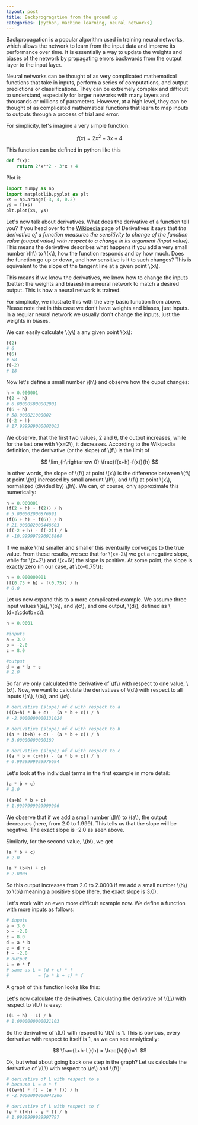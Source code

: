```yaml
---
layout: post
title: Backprogragation from the ground up
categories: [python, machine learning, neural networks]
---
```


Backpropagation is a popular algorithm used in training neural networks, which allows the network to learn from the input data and improve its performance over time. It is essentially a way to update the weights and biases of the network by propagating errors backwards from the output layer to the input layer.

Neural networks can be thought of as very complicated mathematical functions that take in inputs, perform a series of computations, and output predictions or classifications. They can be extremely complex and difficult to understand, especially for larger networks with many layers and thousands or millions of parameters. However, at a high level, they can be thought of as complicated mathematical functions that learn to map inputs to outputs through a process of trial and error.

For simplicity, let's imagine a very simple function:

$$f(x)=2x^2-3x+4$$

This function can be defined in python like this

```python
def f(x):
    return 2*x**2 - 3*x + 4
```

Plot it:

```python
import numpy as np
import matplotlib.pyplot as plt
xs = np.arange(-3, 4, 0.2)
ys = f(xs)
plt.plot(xs, ys)
```

Let's now talk about derivatives. What does the derivative of a function tell you? If you head over to the [Wikipedia](https://en.wikipedia.org/wiki/Derivative) page of Derivatives it says that *the derivative of a function measures the sensitivity to change of the function value (output value) with respect to a change in its argument (input value).* This means the derivative describes what happens if you add a very small number \\(h\\) to \\(x\\), how the function responds and by how much. Does the function go up or down, and how sensitive is it to such changes? This is equivalent to the slope of the tangent line at a given point \\(x\\).

This means if we know the derivatives, we know how to change the inputs (better: the weights and biases) in a neural network to match a desired output. This is how a neural network is trained.

For simplicity, we illustrate this with the very basic function from above. Please note that in this case we don't have weights and biases, just inputs. In a regular neural network we usually don't change the inputs, just the weights in biases.

We can easily calculate \\(y\\) a any given point \\(x\\):

```python
f(2)
# 6
f(6)
# 58
f(-2)
# 18
```

Now let's define a small number \\(h\\) and observe how the ouput changes:

```python
h = 0.000001
f(2 + h)
# 6.000005000002001
f(6 + h)
# 58.000021000002
f(-2 + h)
# 17.999989000002003
```

We observe, that the first two values, 2 and 6, the output increases, while for the last one with \\(x=2\\), it decreases. According to the Wikipedia definition, the derivative (or the slope) of \\(f\\) is the limit of

$$
\lim_{h\rightarrow 0} \frac{f(x+h)-f(x)}{h}
$$

In other words, the slope of \\(f\\) at point \\(x\\) is the difference between \\(f\\) at point \\(x\\) increased by small amount \\(h\\), and \\(f\\) at point \\(x\\), normalized (divided by) \\(h\\). We can, of course, only approximate this numerically:

```python
h = 0.000001
(f(2 + h) - f(2)) / h
# 5.000002000876691
(f(6 + h) - f(6)) / h
# 21.000002000448603
(f(-2 + h) - f(-2)) / h
# -10.999997996918864
```

If we make \\(h\\) smaller and smaller this eventually converges to the true value. From these results, we see that for \\(x=-2\\) we get a negative slope, while for \\(x=2\\) and \\(x=6\\) the slope is positive. At some point, the slope is exactly zero (in our case, at \\(x=0.75\\)):

```python
h = 0.000000001
(f(0.75 + h) - f(0.75)) / h
# 0.0
```

Let us now expand this to a more complicated example. We assume three input values \\(a\\), \\(b\\), and \\(c\\), and one output, \\(d\\), defined as \\(d=a\cdotb+c\\):

```python
h = 0.0001

#inputs
a = 3.0
b = -2.0
c = 8.0

#output
d = a * b + c
# 2.0
```

So far we only calculated the derivative of \\(f\\) with respect to one value, \\(x\\). Now, we want to calculate the derivatives of \\(d\\) with respect to all inputs \\(a\\), \\(b\\), and \\(c\\).

```python
# derivative (slope) of d with respect to a
(((a+h) * b + c) - (a * b + c)) / h
# -2.0000000000131024

# derivative (slope) of d with respect to b
((a * (b+h) + c) - (a * b + c)) / h
# 3.00000000000189

# derivative (slope) of d with respect to c
((a * b + (c+h)) - (a * b + c)) / h
# 0.9999999999976694
```

Let's look at the individual terms in the first example in more detail:

```python
(a * b + c)
# 2.0

((a+h) * b + c)
# 1.9997999999999996
```

We observe that if we add a small number \\(h\\) to \\(a\\), the output decreases (here, from 2.0 to 1.999). This tells us that the slope will be negative. The exact slope is -2.0 as seen above.

Similarly, for the second value, \\(b\\), we get

```python
(a * b + c)
# 2.0

(a * (b+h) + c)
# 2.0003
```

So this output increases from 2.0 to 2.0003 if we add a small number \\(h\\) to \\(b\\) meaning a positive slope (here, the exact slope is 3.0).

Let's work with an even more difficult example now. We define a function with more inputs as follows:

```python
# inputs
a = 3.0
b = -2.0
c = 8.0
d = a * b
e = d + c
f = -2.0
# output
L = e * f
# same as L = (d + c) * f
#           = (a * b + c) * f
```

A graph of this function looks like this:

Let's now calculate the derivatives. Calculating the derivative of \\(L\\) with respect to \\(L\\) is easy:

```python
((L + h) - L) / h
# 1.0000000000021103
```

So the derivative of \\(L\\) with respect to \\(L\\) is 1. This is obvious, every derivative with respect to itself is 1, as we can see analytically:

$$
\frac{L+h-L}{h} = \frac{h}{h}=1.
$$

Ok, but what about going back one step in the graph? Let us calculate the derivative of \\(L\\) with respect to \\(e\\) and \\(f\\):

```python
# derivative of L with respect to e
# because L = e * f
(((e+h) * f) - (e * f)) / h
# -2.0000000000042206

# derivative of L with respect to f
(e * (f+h) - e * f) / h
# 1.9999999999997797
```




